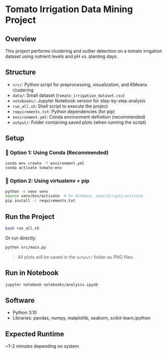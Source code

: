 # Tomato Irrigation Data Mining Project

## Overview
This project performs clustering and outlier detection on a tomato irrigation dataset using nutrient levels and pH vs. planting days.

## Structure
- `src/`: Python script for preprocessing, visualization, and KMeans clustering
- `data/`: Small dataset (`tomato_irrigation_dataset.csv`)
- `notebooks/`: Jupyter Notebook version for step-by-step analysis
- `run_all.sh`: Shell script to execute the project
- `requirements.txt`: Python dependencies (for pip)
- `environment.yml`: Conda environment definition (recommended)
- `output/`: Folder containing saved plots (when running the script)

## Setup

### 🔹 Option 1: Using Conda (Recommended)

```bash
conda env create -f environment.yml
conda activate tomato-env
```

### 🔹 Option 2: Using virtualenv + pip

```bash
python -m venv venv
source venv/bin/activate  # On Windows: venv\Scripts\activate
pip install -r requirements.txt
```

## Run the Project

```bash
bash run_all.sh
```

Or run directly:

```bash
python src/main.py
```

> All plots will be saved in the `output/` folder as PNG files.

## Run in Notebook

```bash
jupyter notebook notebooks/analysis.ipynb
```

## Software
- Python 3.10
- Libraries: pandas, numpy, matplotlib, seaborn, scikit-learn,ipython

## Expected Runtime
~1–2 minutes depending on system
